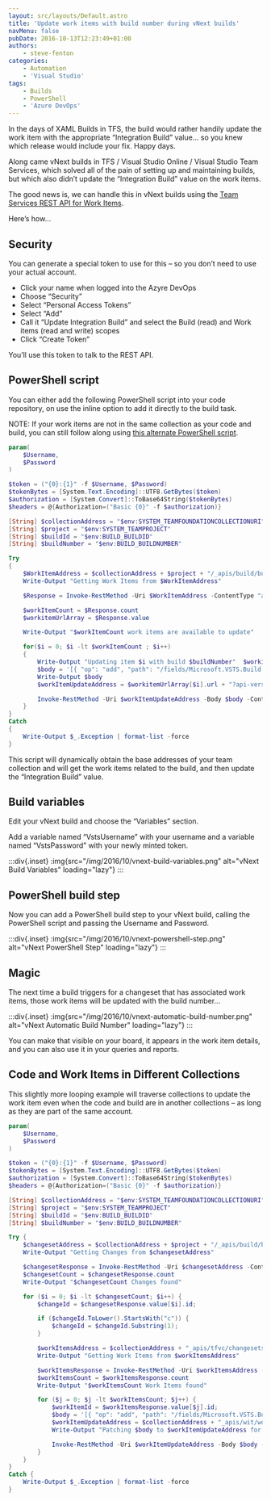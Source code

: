 ```yaml
---
layout: src/layouts/Default.astro
title: 'Update work items with build number during vNext builds'
navMenu: false
pubDate: 2016-10-13T12:23:49+01:00
authors:
    - steve-fenton
categories:
    - Automation
    - 'Visual Studio'
tags:
    - Builds
    - PowerShell
    - 'Azure DevOps'
---
```


In the days of XAML Builds in TFS, the build would rather handily update the work item with the appropriate “Integration Build” value… so you knew which release would include your fix. Happy days.

Along came vNext builds in TFS / Visual Studio Online / Visual Studio Team Services, which solved all of the pain of setting up and maintaining builds, but which also didn’t update the “Integration Build” value on the work items.

The good news is, we can handle this in vNext builds using the [Team Services REST API for Work Items](https://www.visualstudio.com/en-us/docs/integrate/api/wit/work-items).

Here’s how…

## Security

You can generate a special token to use for this – so you don’t need to use your actual account.

- Click your name when logged into the Azyre DevOps
- Choose “Security”
- Select “Personal Access Tokens”
- Select “Add”
- Call it “Update Integration Build” and select the Build (read) and Work items (read and write) scopes
- Click “Create Token”

You’ll use this token to talk to the REST API.

## PowerShell script

You can either add the following PowerShell script into your code repository, on use the inline option to add it directly to the build task.

NOTE: If your work items are not in the same collection as your code and build, you can still follow along using [this alternate PowerShell script](#alternate-powershell-script).

```powershell
param(
    $Username,
    $Password
)

$token = ("{0}:{1}" -f $Username, $Password)
$tokenBytes = [System.Text.Encoding]::UTF8.GetBytes($token)
$authorization = [System.Convert]::ToBase64String($tokenBytes)
$headers = @{Authorization=("Basic {0}" -f $authorization)}

[String] $collectionAddress = "$env:SYSTEM_TEAMFOUNDATIONCOLLECTIONURI"
[String] $project = "$env:SYSTEM_TEAMPROJECT"
[String] $buildId = "$env:BUILD_BUILDID"
[String] $buildNumber = "$env:BUILD_BUILDNUMBER"

Try
{
    $WorkItemAddress = $collectionAddress + $project + "/_apis/build/builds/" + $buildId + "/workitems?api-version=2.0"
    Write-Output "Getting Work Items from $WorkItemAddress"

    $Response = Invoke-RestMethod -Uri $WorkItemAddress -ContentType "application/json" -Headers $headers -Method GET

    $workItemCount = $Response.count
    $workitemUrlArray = $Response.value

    Write-Output "$workItemCount work items are available to update"

    for($i = 0; $i -lt $workItemCount ; $i++)
    {
        Write-Output "Updating item $i with build $buildNumber"  $workitemUrlArray[$i].url
        $body = '[{ "op": "add", "path": "/fields/Microsoft.VSTS.Build.IntegrationBuild", "value":"' + $buildNumber + '"}]'
        Write-Output $body
        $workItemUpdateAddress = $workitemUrlArray[$i].url + "?api-version=1.0"

        Invoke-RestMethod -Uri $workItemUpdateAddress -Body $body -ContentType "application/json-patch+json" -Headers $headers -Method PATCH
    }
}
Catch
{
    Write-Output $_.Exception | format-list -force
}
```

This script will dynamically obtain the base addresses of your team collection and will get the work items related to the build, and then update the “Integration Build” value.

## Build variables

Edit your vNext build and choose the “Variables” section.

Add a variable named “VstsUsername” with your username and a variable named “VstsPassword” with your newly minted token.

:::div{.inset}
:img{src="/img/2016/10/vnext-build-variables.png" alt="vNext Build Variables" loading="lazy"}
:::

## PowerShell build step

Now you can add a PowerShell build step to your vNext build, calling the PowerShell script and passing the Username and Password.

:::div{.inset}
:img{src="/img/2016/10/vnext-powershell-step.png" alt="vNext PowerShell Step" loading="lazy"}
:::

## Magic

The next time a build triggers for a changeset that has associated work items, those work items will be updated with the build number…

:::div{.inset}
:img{src="/img/2016/10/vnext-automatic-build-number.png" alt="vNext Automatic Build Number" loading="lazy"}
:::

You can make that visible on your board, it appears in the work item details, and you can also use it in your queries and reports.

## Code and Work Items in Different Collections

This slightly more looping example will traverse collections to update the work item even when the code and build are in another collections – as long as they are part of the same account.

```powershell
param(
    $Username,
    $Password
)

$token = ("{0}:{1}" -f $Username, $Password)
$tokenBytes = [System.Text.Encoding]::UTF8.GetBytes($token)
$authorization = [System.Convert]::ToBase64String($tokenBytes)
$headers = @{Authorization=("Basic {0}" -f $authorization)}

[String] $collectionAddress = "$env:SYSTEM_TEAMFOUNDATIONCOLLECTIONURI"
[String] $project = "$env:SYSTEM_TEAMPROJECT"
[String] $buildId = "$env:BUILD_BUILDID"
[String] $buildNumber = "$env:BUILD_BUILDNUMBER"

Try {
    $changesetAddress = $collectionAddress + $project + "/_apis/build/builds/" + $buildId + "/changes?api-version=2.0"
    Write-Output "Getting Changes from $changesetAddress"

    $changesetResponse = Invoke-RestMethod -Uri $changesetAddress -ContentType "application/json" -Headers $headers -Method GET
    $changesetCount = $changesetResponse.count
    Write-Output "$changesetCount Changes found"

    for ($i = 0; $i -lt $changesetCount; $i++) {
        $changeId = $changesetResponse.value[$i].id;

        if ($changeId.ToLower().StartsWith("c")) {
            $changeId = $changeId.Substring(1);
        }

        $workItemsAddress = $collectionAddress + "_apis/tfvc/changesets/" + $changeId + "/workItems"
        Write-Output "Getting Work Items from $workItemsAddress"

        $workItemsResponse = Invoke-RestMethod -Uri $workItemsAddress -ContentType "application/json" -Headers $headers -Method GET
        $workItemsCount = $workItemsResponse.count
        Write-Output "$workItemsCount Work Items found"

        for ($j = 0; $j -lt $workItemsCount; $j++) {
            $workItemId = $workItemsResponse.value[$j].id;
            $body = '[{ "op": "add", "path": "/fields/Microsoft.VSTS.Build.IntegrationBuild", "value":"' + $buildNumber + '"}]'
            $workItemUpdateAddress = $collectionAddress + "_apis/wit/workItems/" + $workItemId + "?api-version=1.0"
            Write-Output "Patching $body to $workItemUpdateAddress for $workItemId"

            Invoke-RestMethod -Uri $workItemUpdateAddress -Body $body -ContentType "application/json-patch+json" -Headers $headers -Method PATCH
        }
    }
}
Catch {
    Write-Output $_.Exception | format-list -force
}
```
